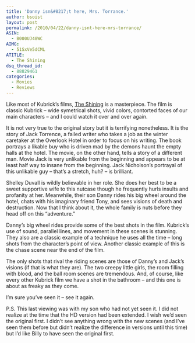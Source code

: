 ```yaml
---
title: 'Danny isn&#8217;t here, Mrs. Torrance.'
author: bsoist
layout: post
permalink: /2010/04/22/danny-isnt-here-mrs-torrance/
ASIN:
  - B000UJ48WC
AIMG:
  - 51SxVe5dCML
ATITLE:
  - The Shining
dsq_thread_id:
  - 88829461
categories:
  - Movies
  - Reviews
---
```

Like most of Kubrick&#8217;s films, [The Shining][1] is a masterpiece. The film is classic Kubrick &#8211; wide symetrical shots, vivid colors, contorted faces of our main characters &#8211; and I could watch it over and over again.

It is not very true to the original story but it is terrifying nonetheless. It is the story of Jack Torrence, a failed writer who takes a job as the winter caretaker at the Overlook Hotel in order to focus on his writing. The book portrays a likable buy who is driven mad by the demons haunt the empty halls at the hotel. The movie, on the other hand, tells a story of a different man. Movie Jack is very unlikable from the beginning and appears to be at least half way to insane from the beginning. Jack Nicholson&#8217;s portrayal of this unlikable guy &#8211; that&#8217;s a stretch, huh? &#8211; is brilliant.

Shelley Duvall is wildly believable in her role. She does her best to be a sweet supportive wife to this nutcase though he frequently hurls insults and profanity at her. Meanwhile, their son Danny rides his big wheel around the hotel, chats with his imaginary friend Tony, and sees visions of death and destruction. Now that I think about it, the whole family is nuts before they head off on this &#8220;adventure.&#8221;

Danny&#8217;s big wheel rides provide some of the best shots in the film. Kubrick&#8217;s use of sound, parallel lines, and movement in these scenes is stunning. They also are a classic example of a technique he uses all the time &#8211; long shots from the character&#8217;s point of view. Another classic example of this is the chase scene near the end of the film.

The only shots that rival the riding scenes are those of Danny&#8217;s and Jack&#8217;s visions (if that is what they are). The two creepy little girls, the room filling with blood, and the ball room scenes are tremendous. And, of course, like every other Kubrick film we have a shot in the bathroom &#8211; and this one is about as freaky as they come.

I&#8217;m sure you&#8217;ve seen it &#8211; see it again.

P.S. This last viewing was with my son who had not yet seen it. I did not realize at the time that the HD version had been extended. I wish we&#8217;d seen the original first. I didn&#8217;t see anything wrong with the new scenes (and I&#8217;ve seen them before but didn&#8217;t realize the difference in versions until this time) but I&#8217;d like Billy to have seen the original first.

 [1]: http://www.amazon.com/exec/obidos/ASIN/B000UJ48WC/weifyoasme-20